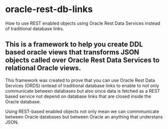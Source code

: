 # oracle-rest-db-links

How to use REST enabled objects using Oracle Rest Data Services instead of traditional database links.

## This is a framework to help you create DDL based oracle views that transforms JSON objects called over Oracle Rest Data Services to relational Oracle views.

This framework was created to prove that you can use Oracle Rest Data Services (ORDS) isntead of traditional database links to enable to not only communicate between databases but also since data is fetched as a REST based service not depend on database links that are closed inside the Oracle database.

Using REST-based enabled objects not only mean we can commmunicate between Oracle databases but between Oracle an anything that understans JSON.


